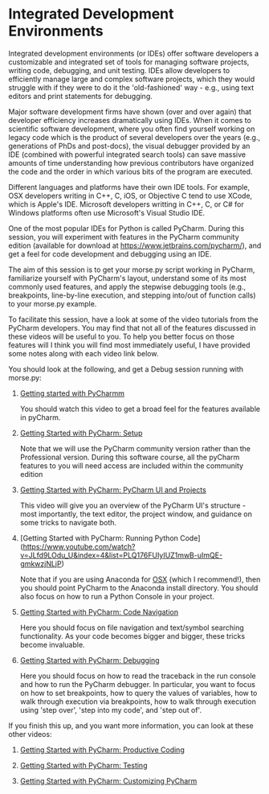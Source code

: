 # Integrated Development Environments

Integrated development environments (or IDEs) offer software developers a customizable and integrated 
set of tools for managing software projects, writing code, debugging, and unit testing. IDEs allow 
developers to efficiently manage large and complex software projects, which they would struggle with 
if they were to do it the 'old-fashioned' way - e.g., using text editors and print statements for 
debugging.

Major software development firms have shown (over and over again) that developer efficiency increases 
dramatically using IDEs. When it comes to scientific software development, where you often find yourself 
working on legacy code which is the product of several developers over the years (e.g., generations of 
PhDs and post-docs), the visual debugger provided by an IDE (combined with powerful integrated search 
tools) can save massive amounts of time understanding how previous contributors have organized the code 
and the order in which various bits of the program are executed.

Different languages and platforms have their own IDE tools. For example, OSX developers writing in C++, 
C, iOS, or Objective C tend to use XCode, which is Apple's IDE. Microsoft developers writting in C++, C, 
or C# for Windows platforms often use Microsoft's Visual Studio IDE. 

One of the most popular IDEs for Python is called PyCharm. During this session, you will experiment with 
features in the PyCharm community edition (available for download at https://www.jetbrains.com/pycharm/), 
and get a feel for code development and debugging using an IDE.

The aim of this session is to get your morse.py script working in PyCharm, familiarize yourself with 
PyCharm's layout, understand some of its most commonly used features, and apply the stepwise debugging 
tools (e.g., breakpoints, line-by-line execution, and stepping into/out of function calls) to your morse.py 
example.

To facilitate this session, have a look at some of the video tutorials from the PyCharm developers. You may
find that not all of the features discussed in these videos will be useful to you. To help you better focus
on those features will I think you will find most immediately useful, I have provided some notes along with
each video link below.

You should look at the following, and get a Debug session running with morse.py:

1. [Getting started with PyCharmm](https://www.youtube.com/watch?v=BPC-bGdBSM8&index=1&list=PLQ176FUIyIUZ1mwB-uImQE-gmkwzjNLjP) 

    You should watch this video to get a broad feel for the features available in pyCharm. 

2. [Getting Started with PyCharm: Setup](https://www.youtube.com/watch?v=5rSBPGGLkW0&index=2&list=PLQ176FUIyIUZ1mwB-uImQE-gmkwzjNLjP)

    Note that we will use the PyCharm community version rather than the Professional version. During this software course, all the pyCharm features to you will need access are included within the community edition

3. [Getting Started with PyCharm: PyCharm UI and Projects](https://www.youtube.com/watch?v=wCJ5kiSmvUY&list=PLQ176FUIyIUZ1mwB-uImQE-gmkwzjNLjP&index=3)

    This video will give you an overview of the PyCharm UI's structure - most importantly, the text editor, the project window, and guidance on some tricks to navigate both.

4. [Getting Started with PyCharm: Running Python Code] (https://www.youtube.com/watch?v=JLfd9LOdu_U&index=4&list=PLQ176FUIyIUZ1mwB-uImQE-gmkwzjNLjP)

    Note that if you are using Anaconda for [OSX](https://www.continuum.io/downloads) (which I recommend!), then you should point PyCharm to the Anaconda install directory.
    You should also focus on how to run a Python Console in your project.

5. [Getting Started with PyCharm: Code Navigation](https://www.youtube.com/watch?v=jmTo5xTRka8&list=PLQ176FUIyIUZ1mwB-uImQE-gmkwzjNLjP&index=6)

    Here you should focus on file navigation and text/symbol searching functionality. As your code becomes bigger and bigger, these tricks become invaluable.

6. [Getting Started with PyCharm: Debugging](https://www.youtube.com/watch?v=QJtWxm12Eo0&index=7&list=PLQ176FUIyIUZ1mwB-uImQE-gmkwzjNLjP)

    Here you should focus on how to read the traceback in the run console and how to run the PyCharm debugger. In particular, you want to focus on how to set breakpoints, how to query the values of variables, how to walk through execution via breakpoints, how to walk through execution using 'step over', 'step into my code', and 'step out of'.
    
If you finish this up, and you want more information, you can look at these other videos:

1. [Getting Started with PyCharm: Productive Coding](https://www.youtube.com/watch?v=XOkNJxvNtPw&list=PLQ176FUIyIUZ1mwB-uImQE-gmkwzjNLjP&index=5)

2. [Getting Started with PyCharm: Testing](https://www.youtube.com/watch?v=-VzJvNLooj4&index=8&list=PLQ176FUIyIUZ1mwB-uImQE-gmkwzjNLjP)
3. [Getting Started with PyCharm: Customizing PyCharm](https://www.youtube.com/watch?v=y6n3tjP32wg&list=PLQ176FUIyIUZ1mwB-uImQE-gmkwzjNLjP&index=9)

